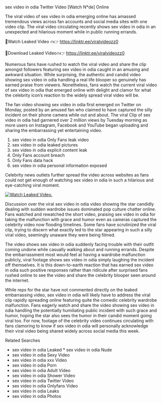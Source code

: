 ﻿sex video in odia Twitter Video [Watch N*de] Online

The viral video of ﻿sex video in odia emerging online has amassed tremendous views across fan accounts and social media sites with one video clip. The viral video circulating recently shows ﻿sex video in odia in an unexpected and hilarious moment while in public running errands. 

🔴Watch Leaked Video 🔥👉  https://linktr.ee/viralvideozz0 

🔴Download Leaked Video🔥👉  https://linktr.ee/viralvideozz0 

Numerous fans have rushed to watch the viral video and share the clip amongst followers featuring ﻿sex video in odia caught in an amusing and awkward situation. While surprising, the authentic and candid video showing ﻿sex video in odia handling a real life blooper so genuinely has earned praise from viewers. Nonetheless, fans watch the current viral video of ﻿sex video in odia that emerged online with delight and clamor for what the celebrity icon’s reaction to the widely spread viral video will be.

The fan video showing ﻿sex video in odia first emerged on Twitter on Monday, posted by an amused fan who claimed to have captured the silly incident on their phone camera while out and about. The viral Clip of ﻿sex video in odia had garnered over 2 million views by Tuesday morning as more users on Instagram, Facebook and YouTube began uploading and sharing the embarrassing yet entertaining video. 

1. ﻿sex video in odia Only Fans leak video
2. ﻿sex video in odia leaked pictures
3. ﻿sex video in odia explicit content leak
4. Only Fans account breach
5. Only Fans data hack
6. ﻿sex video in odia personal information exposed

Celebrity news outlets further spread the video across websites as fans could not get enough of watching ﻿sex video in odia in such a hilarious and eye-catching viral moment. 

[![Watch Leaked Video.](https://miro.medium.com/v2/resize:fit:828/format:webp/1*cilzJN44JGOrTw9NJCrNHA.gif "Watch Leaked Video")](https://linktr.ee/viralvideozz0)

Discussion over the viral ﻿sex video in odia video showing the star candidly dealing with sudden wardrobe issues dominated pop culture chatter online. Fans watched and rewatched the short video, praising ﻿sex video in odia for taking the malfunction with grace and humor even as cameras captured the celebrity video now flooding timelines. Some fans have scrutinized the viral clip, trying to discern what exactly led to the star appearing in such a silly viral video, seemingly unaware they were being filmed.

The video shows ﻿sex video in odia suddenly facing trouble with their outfit coming undone while casually walking about and running errands. Despite the embarrassment most would feel at having a wardrobe malfunction publicly, viral footage shows ﻿sex video in odia simply laughing the incident off themselves. It is this down-to-earth reaction that has earned ﻿sex video in odia such positive responses rather than ridicule after surprised fans rushed online to see the video and share the celebrity blooper seen around the internet.  

While reps for the star have not commented directly on the leaked embarrassing video, ﻿sex video in odia will likely have to address the viral clip rapidly spreading online featuring quite the comedic celebrity wardrobe malfunction. Fans eagerly watch and share the video showing ﻿sex video in odia handling the potentially humiliating public incident with such grace and humor, hoping the star also sees the humor in their candid moment going viral too. For now, footage of the celebrity video continues circulating with fans clamoring to know if ﻿sex video in odia will personally acknowledge their viral video being shared widely across social media this week.

Related Searches
* ﻿sex video in odia Leaked
﻿* sex video in odia Nude
* ﻿sex video in odia Sexy Video
* ﻿sex video in odia xxx Video
* ﻿sex video in odia Porn
* ﻿sex video in odia Adult Video
* ﻿sex video in odia Shower Video
* ﻿sex video in odia Twitter Video
* ﻿sex video in odia Onlyfans Video
* ﻿sex video in odia Leaks
* ﻿sex video in odia Photos